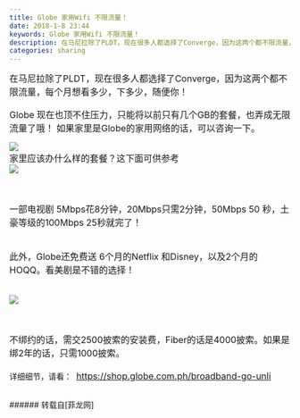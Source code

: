 ```yaml
---
title: Globe 家用Wifi 不限流量！
date: 2018-1-8 23:44
keywords: Globe 家用Wifi 不限流量！
description: 在马尼拉除了PLDT，现在很多人都选择了Converge，因为这两个都不限流量，每个月想看多少，下多少，随便你！Globe 现在也顶不住压力，只能将以前只有几个GB的套餐，也弄成无限流量了哦！ 如果家里是Globe的家用网络的话，可以咨询一下。家里应该办什么样的套餐？这下面可供参考一部电视剧 5Mbps花8分钟，20Mbps只需2分钟，50Mbps 50 秒，土豪等级的100Mbps 25秒就完了！此外，Globe还免费送 6个月的Netflix 和Disney，以及2个月的HOQQ。看美剧是不错的选择！不绑约的话，需交2500披索的安装费，Fiber的话是4000披索。如果是绑2年的话，只需1000披索。详细细节，请看：  https://shop.globe.com.ph/broadband-go-unli
categories: sharing
---
```

<td class="t_f" id="postmessage_1081460">

<font size="3">在马尼拉除了PLDT，现在很多人都选择了Converge，因为这两个都不限流量，每个月想看多少，下多少，随便你！</font><br/>
<br/>
<font size="3">Globe 现在也顶不住压力，只能将以前只有几个GB的套餐，也弄成无限流量了哦！ 如果家里是Globe的家用网络的话，可以咨询一下。</font><br/>

<img aid="731840" data-cf-modified-fb3362815f1c5d54d284f9dd-="" file="data/attachment/forum/201801/08/234142hgingndggzbfiiug.jpg.thumb.jpg" id="aimg_731840" inpost="1" onclick="" onmouseover="" src="http://www.flw.ph/data/attachment/forum/201801/08/234142hgingndggzbfiiug.jpg" style="cursor:pointer" zoomfile="data/attachment/forum/201801/08/234142hgingndggzbfiiug.jpg"/>


<br/>
<font size="3">家里应该办什么样的套餐？这下面可供参考</font><br/>

<img aid="731839" data-cf-modified-fb3362815f1c5d54d284f9dd-="" file="data/attachment/forum/201801/08/234140gosjt2on3ii2uiii.jpg.thumb.jpg" id="aimg_731839" inpost="1" onclick="" onmouseover="" src="http://www.flw.ph/data/attachment/forum/201801/08/234140gosjt2on3ii2uiii.jpg" style="cursor:pointer" zoomfile="data/attachment/forum/201801/08/234140gosjt2on3ii2uiii.jpg"/>


<font size="3"><br/>
</font><br/>
<font size="3">一部电视剧 5Mbps花8分钟，20Mbps只需2分钟，50Mbps 50 秒，土豪等级的100Mbps 25秒就完了！</font><br/>
<font size="3"><br/>
</font><br/>
<font size="3">此外，Globe还免费送 6个月的Netflix 和Disney，以及2个月的HOQQ。看美剧是不错的选择！</font><br/>
<font size="3"><br/>
</font>

<img aid="731838" data-cf-modified-fb3362815f1c5d54d284f9dd-="" file="data/attachment/forum/201801/08/234126un46rk1ial2q6lr5.jpg.thumb.jpg" id="aimg_731838" inpost="1" onclick="" onmouseover="" src="http://www.flw.ph/data/attachment/forum/201801/08/234126un46rk1ial2q6lr5.jpg" style="cursor:pointer" zoomfile="data/attachment/forum/201801/08/234126un46rk1ial2q6lr5.jpg"/>


<font size="3"><br/>
</font><br/>
<font size="3">不</font><font size="3">绑</font><font size="3">约的话，需交2500</font><font size="3">披索</font><font size="3">的安装费，Fiber的话是4000披索。如果是绑2年的话，只需1000</font><font size="3">披索。</font><br/>
<font size="3"><br/>
</font>详细细节，请看：  <font size="3">https://shop.globe.com.ph/broadband-go-unli</font><br/>
<br/>
</td>
###### 转载自[菲龙网]